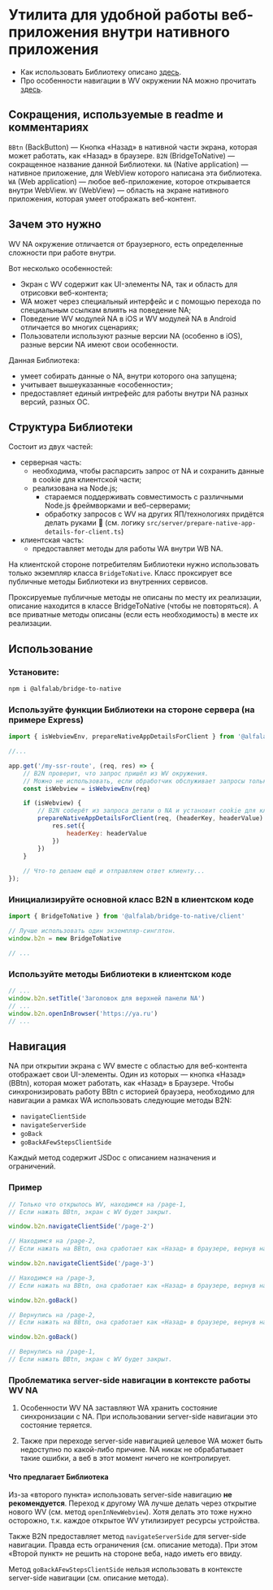 # Утилита для удобной работы веб-приложения внутри нативного приложения

* Как использовать Библиотеку описано [здесь](#использование).
* Про особенности навигации в WV окружении NA можно прочитать [здесь](#навигация).

## Сокращения, используемые в readme и комментариях

`BBtn` (BackButton) — Кнопка «Назад» в нативной части экрана, которая может работать, как «Назад» в браузере.
`B2N` (BridgeToNative) — сокращенное название данной Библиотеки.
`NA` (Native application) — нативное приложение, для WebView которого написана эта библиотека.
`WA` (Web application) — любое веб-приложение, которое открывается внутри WebView.
`WV` (WebView) — область на экране нативного приложения, которая умеет отображать веб-контент.

## Зачем это нужно

WV NA окружение отличается от браузерного, есть определенные сложности при работе внутри.

Вот несколько особенностей:

* Экран с WV содержит как UI-элементы NA, так и область для отрисовки веб-контента;
* WA может через специальный интерфейс и с помощью перехода по специальным ссылкам влиять на поведение NA;
* Поведение WV модулей NA в iOS и WV модулей NA в Android отличается во многих сценариях;
* Пользователи используют разные версии NA (особенно в iOS), разные версии NA имеют свои особенности.

Данная Библиотека:

* умеет собирать данные о NA, внутри которого она запущена;
* учитывает вышеуказанные «особенности»;
* предоставляет единый интрефейс для работы внутри NA разных версий, разных ОС.

## Структура Библиотеки

Состоит из двух частей:

* серверная часть:
    * необходима, чтобы распарсить запрос от NA и сохранить данные в cookie для клиентской части;
    * реализована на Node.js;
        * стараемся поддерживать совместимость с различными Node.js фреймворками и веб-серверами;
        * обработку запросов с WV на других ЯП/технологиях придётся делать руками 🙂 (см. логику `src/server/prepare-native-app-details-for-client.ts`)
* клиентская часть:
    * предоставляет методы для работы WA внутри WB NA.

На клиентской стороне потребителям Библиотеки нужно использовать только экземпляр класса `BridgeToNative`.
Класс проксирует все публичные методы Библиотеки из внутренних сервисов.

Проксируемые публичные методы не описаны по месту их реализации, описание находится
в классе BridgeToNative (чтобы не повторяться).
А все приватные методы описаны (если есть необходимость) в месте их реализации.

## Использование

### Установите:

```sh
npm i @alfalab/bridge-to-native
```

### Используйте функции Библиотеки на стороне сервера (на примере Express)

```js
import { isWebviewEnv, prepareNativeAppDetailsForClient } from '@alfalab/bridge-to-native/server'

//...

app.get('/my-ssr-route', (req, res) => {
    // B2N проверит, что запрос пришёл из WV окружения.
    // Можно не использовать, если обработчик обслуживает запросы только из WV.
    const isWebview = isWebviewEnv(req)

    if (isWebview) {
        // B2N соберёт из запроса детали о NA и установит cookie для клиента. 
        prepareNativeAppDetailsForClient(req, (headerKey, headerValue) => {
            res.set({
                headerKey: headerValue
            })
        })
    }
  
    // Что-то делаем ещё и отправляем ответ клиенту...
});
```

### Инициализируйте основной класс B2N в клиентском коде

```js
import { BridgeToNative } from '@alfalab/bridge-to-native/client'

// Лучше использовать один экземпляр-синглтон.
window.b2n = new BridgeToNative

// ...
```

### Используйте методы Библиотеки в клиентском коде

```js
// ...
window.b2n.setTitle('Заголовок для верхней панели NA')
// ...
window.b2n.openInBrowser('https://ya.ru')
// ...
```

## Навигация

NA при открытии экрана c WV вместе с областью для веб-контента отображает свои UI-элементы.
Один из которых — кнопка «Назад» (BBtn), которая может работать, как «Назад» в Браузере.
Чтобы синхронизировать работу BBtn с историей браузера, необходимо для навигации а рамках WA использовать следующие методы B2N:

* `navigateClientSide`
* `navigateServerSide`
* `goBack`
* `goBackAFewStepsClientSide`

Каждый метод содержит JSDoc c описанием назначения и ограничений.

### Пример

```js
// Только что открылось WV, находимся на /page-1,
// Если нажать BBtn, экран с WV будет закрыт.

window.b2n.navigateClientSide('/page-2')

// Находимся на /page-2,
// Если нажать на BBtn, она сработает как «Назад» в браузере, вернув на `/page-1`.

window.b2n.navigateClientSide('/page-3')

// Находимся на /page-3,
// Если нажать на BBtn, она сработает как «Назад» в браузере, вернув на `/page-2`.

window.b2n.goBack()

// Вернулись на /page-2,
// Если нажать на BBtn, она сработает как «Назад» в браузере, вернув на `/page-1`.

window.b2n.goBack()

// Вернулись на /page-1,
// Если нажать BBtn, экран с WV будет закрыт.
```

### Проблематика server-side навигации в контексте работы WV NA

1. Особенности WV NA заставляют WA хранить состояние синхронизации с NA.
При использовании server-side навигации это состояние теряется.

2. Также при переходе server-side навигацией целевое WA может быть недоступно
по какой-либо причине. NA никак не обрабатывает такие ошибки, а веб в этот
момент ничего не контролирует.

#### Что предлагает Библиотека

Из-за «второго пункта» использовать server-side навигацию **не рекомендуется**. Переход к другому WA
лучше делать через открытие нового WV (см. метод `openInNewWebview`). Хотя делать это тоже нужно
осторожно, т.к. каждое открытое WV утилизирует ресурсы устройства.

Также B2N предоставляет метод `navigateServerSide` для server-side навигации. Правда есть ограничения (см. описание метода).
При этом «Второй пункт» не решить на стороне веба, надо иметь его ввиду.

Метод `goBackAFewStepsClientSide` нельзя использовать в контексте server-side навигации (см. описание метода).